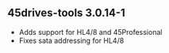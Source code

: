 ## 45drives-tools 3.0.14-1

* Adds support for HL4/8 and 45Professional
* Fixes sata addressing for HL4/8
